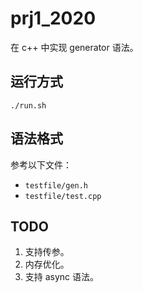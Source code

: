 # prj1_2020

在 c++ 中实现 generator 语法。

## 运行方式

`./run.sh`

## 语法格式

参考以下文件：

- `testfile/gen.h`
- `testfile/test.cpp`

## TODO

1. 支持传参。
2. 内存优化。
3. 支持 async 语法。

